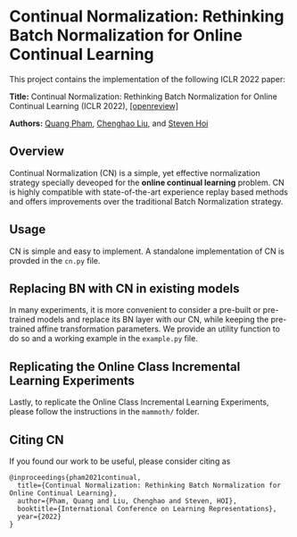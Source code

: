 # Continual Normalization: Rethinking Batch Normalization for Online Continual Learning

This project contains the implementation of the following ICLR 2022 paper: 

**Title:** Continual Normalization: Rethinking Batch Normalization for Online Continual Learning (ICLR 2022), [[openreview]](https://openreview.net/forum?id=vwLLQ-HwqhZ)

**Authors:** [Quang Pham](https://sites.google.com/view/quangpham93), [Chenghao Liu](https://sites.google.com/view/liuchenghao/home), and [Steven Hoi](https://sites.google.com/view/stevenhoi/home)


## Overview
Continual Normalization (CN) is a simple, yet effective normalization strategy specially deveoped for the **online continual learning** problem. CN is highly compatible with state-of-the-art experience replay based methods and offers improvements over the traditional Batch Normalization strategy.

## Usage

CN is simple and easy to implement. A standalone implementation of CN is provded in the ``cn.py`` file.

## Replacing BN with CN in existing models

In many experiments, it is more convenient to consider a pre-built or pre-trained models and replace its BN layer with our CN, while keeping the pre-trained affine transformation parameters. We provide an utility function to do so and a working example in the ``example.py`` file.

## Replicating the Online Class Incremental Learning Experiments

Lastly, to replicate the Online Class Incremental Learning Experiments, please follow the instructions in the ``mammoth/`` folder.

## Citing CN

If you found our work to be useful, please consider citing as
```
@inproceedings{pham2021continual,
  title={Continual Normalization: Rethinking Batch Normalization for Online Continual Learning},
  author={Pham, Quang and Liu, Chenghao and Steven, HOI},
  booktitle={International Conference on Learning Representations},
  year={2022}
}
```
